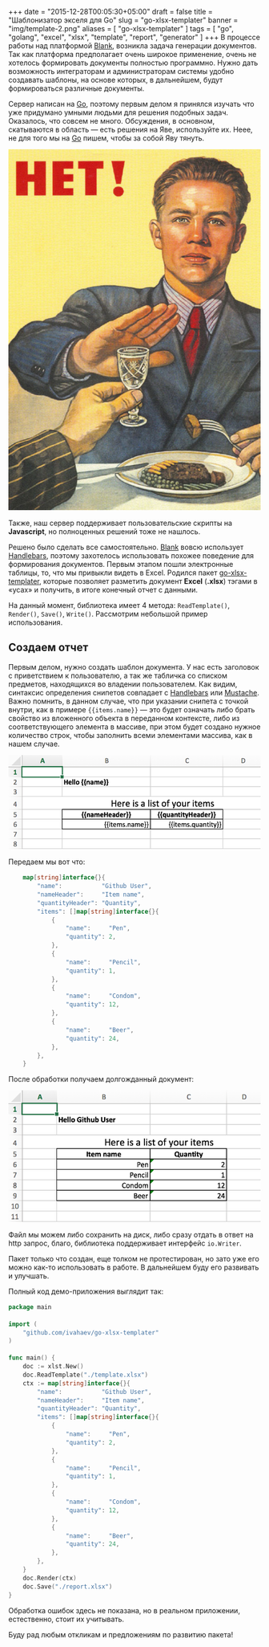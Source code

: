+++
date = "2015-12-28T00:05:30+05:00"
draft = false
title = "Шаблонизатор экселя для Go"
slug = "go-xlsx-templater"
banner = "img/template-2.png"
aliases = [
	"go-xlsx-templater"
]
tags = [ "go", "golang", "excel", "xlsx", "template", "report", "generator" ]
+++
В процессе работы над платформой [Blank](http://getblank.net/ru), возникла задача генерации документов. Так как платформа предполагает очень широкое применение, очень не хотелось формировать документы полностью программно. Нужно дать возможность интеграторам и администраторам системы удобно создавать шаблоны, на основе которых, в дальнейшем, будут формироваться различные документы.

Сервер написан на [Go](https://golang.org/), поэтому первым делом я принялся изучать что уже придумано умными людьми для решения подобных задач. Оказалось, что совсем не много. Обсуждения, в основном, скатываются в область&nbsp;&mdash; есть решения на Яве, используйте их.  Неее, не для того мы на [Go](https://golang.org/) пишем, чтобы за собой Яву тянуть.

![](/img/net!.jpg)

<!--more-->

Также, наш сервер поддерживает пользовательские скрипты на **Javascript**, но полноценных решений тоже не нашлось.

Решено было сделать все самостоятельно. [Blank](http://getblank.net/ru) вовсю использует [Handlebars](http://handlebarsjs.com/), поэтому захотелось использовать похожее поведение для формирования документов. Первым этапом пошли электронные таблицы, то, что мы привыкли видеть в Excel. Родился пакет [go-xlsx-templater](https://github.com/ivahaev/go-xlsx-templater), которые позволяет разметить документ **Excel** (**.xlsx**) тэгами в &laquo;усах&raquo; и получить, в итоге конечный отчет с данными.

На данный момент, библиотека имеет 4 метода: `ReadTemplate()`, `Render()`, `Save()`, `Write()`. Рассмотрим небольшой пример использования.

## Создаем отчет

Первым делом, нужно создать шаблон документа. У нас есть заголовок с приветствием к пользователю, а так же табличка со списком предметов, находящихся во владении пользователем. Как видим, синтаксис определения снипетов совпадает с [Handlebars](http://handlebarsjs.com/) или [Mustache](https://mustache.github.io/). Важно помнить, в данном случае, что при указании снипета с точкой внутри, как в примере `{{items.name}}`&nbsp;&mdash; это будет означать либо брать свойство из вложенного объекта в переданном контексте, либо из соответствующего элемента в массиве, при этом будет создано нужное количество строк, чтобы заполнить всеми элементами массива, как в нашем случае.

![](img/xls-template.png)

Передаем мы вот что:

```go
	map[string]interface{}{
		"name":           "Github User",
		"nameHeader":     "Item name",
		"quantityHeader": "Quantity",
		"items": []map[string]interface{}{
			{
				"name":     "Pen",
				"quantity": 2,
			},
			{
				"name":     "Pencil",
				"quantity": 1,
			},
			{
				"name":     "Condom",
				"quantity": 12,
			},
			{
				"name":     "Beer",
				"quantity": 24,
			},
		},
	}
```

После обработки получаем долгожданный документ:

![](img/xls-report.png)

Файл мы можем либо сохранить на диск, либо сразу отдать в ответ на http запрос, благо, библиотека поддерживает интерфейс ``io.Writer``.

Пакет только что создан, еще толком не протестирован, но зато уже его можно как-то использовать в работе. В дальнейшем буду его развивать и улучшать.

Полный код демо-приложения выглядит так:

```go
package main

import (
	"github.com/ivahaev/go-xlsx-templater"
)

func main() {
	doc := xlst.New()
	doc.ReadTemplate("./template.xlsx")
	ctx := map[string]interface{}{
		"name":           "Github User",
		"nameHeader":     "Item name",
		"quantityHeader": "Quantity",
		"items": []map[string]interface{}{
			{
				"name":     "Pen",
				"quantity": 2,
			},
			{
				"name":     "Pencil",
				"quantity": 1,
			},
			{
				"name":     "Condom",
				"quantity": 12,
			},
			{
				"name":     "Beer",
				"quantity": 24,
			},
		},
	}
	doc.Render(ctx)
	doc.Save("./report.xlsx")
}

```

Обработка ошибок здесь не показана, но в реальном приложении, естественно, стоит их учитывать.

Буду рад любым откликам и предложениям по развитию пакета!
